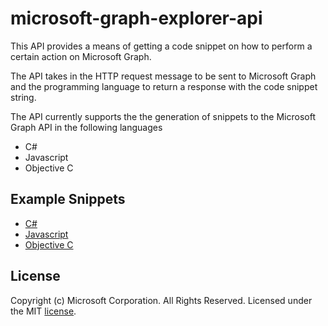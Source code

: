 # microsoft-graph-explorer-api

This API provides a means of getting a code snippet on how to perform a certain action on Microsoft Graph.

The API takes in the HTTP request message to be sent to Microsoft Graph and the programming language to return a response with the code snippet string.

The API currently supports the the generation of snippets to the Microsoft Graph API in the following languages

- C#
- Javascript
- Objective C

## Example Snippets

- [C#](c-sharp-examples.md)
- [Javascript](javascript-examples.md)
- [Objective C](objective-c-examples.md)

## License

Copyright (c) Microsoft Corporation. All Rights Reserved. Licensed under the MIT [license](LICENSE).
